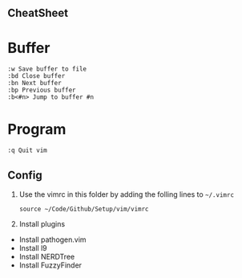 CheatSheet
------------

Buffer
========

    :w Save buffer to file
    :bd Close buffer
    :bn Next buffer
    :bp Previous buffer
    :b<#n> Jump to buffer #n

Program
=========

    :q Quit vim


Config
-------

 1. Use the vimrc in this folder by adding the folling lines to `~/.vimrc`

    ```
    source ~/Code/Github/Setup/vim/vimrc
    ```

 2. Install plugins
  - Install pathogen.vim
  - Install l9
  - Install NERDTree
  - Install FuzzyFinder

